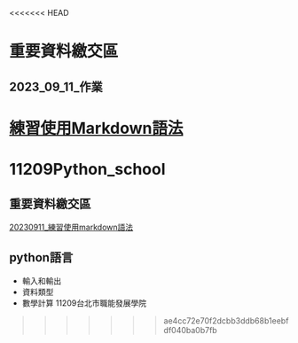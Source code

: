 <<<<<<< HEAD
# 重要資料繳交區
## 2023_09_11_作業
[練習使用Markdown語法](https://github.com/Rachelyah/20230907-)
=======
# 11209Python_school
## 重要資料繳交區
[20230911_練習使用markdown語法](https://github.com/Rachelyah/20230907-)

## python語言
- 輸入和輸出
- 資料類型
- 數學計算
11209台北市職能發展學院
>>>>>>> ae4cc72e70f2dcbb3ddb68b1eebfdf040ba0b7fb
